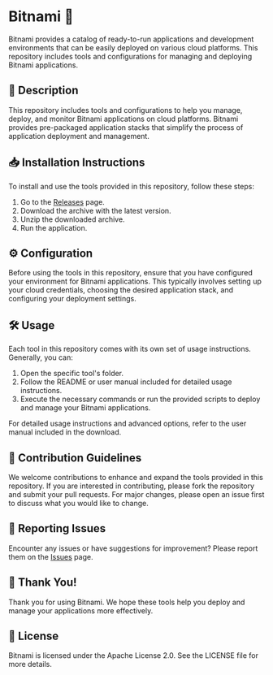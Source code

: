 # Bitnami 🚀

Bitnami provides a catalog of ready-to-run applications and development environments that can be easily deployed on various cloud platforms. This repository includes tools and configurations for managing and deploying Bitnami applications.

## 📜 Description

This repository includes tools and configurations to help you manage, deploy, and monitor Bitnami applications on cloud platforms. Bitnami provides pre-packaged application stacks that simplify the process of application deployment and management.

## 📥 Installation Instructions

To install and use the tools provided in this repository, follow these steps:

1. Go to the [Releases](../../releases) page.
2. Download the archive with the latest version.
3. Unzip the downloaded archive.
4. Run the application.

## ⚙️ Configuration

Before using the tools in this repository, ensure that you have configured your environment for Bitnami applications. This typically involves setting up your cloud credentials, choosing the desired application stack, and configuring your deployment settings.

## 🛠️ Usage

Each tool in this repository comes with its own set of usage instructions. Generally, you can:

1. Open the specific tool's folder.
2. Follow the README or user manual included for detailed usage instructions.
3. Execute the necessary commands or run the provided scripts to deploy and manage your Bitnami applications.

For detailed usage instructions and advanced options, refer to the user manual included in the download.

## 🤝 Contribution Guidelines

We welcome contributions to enhance and expand the tools provided in this repository. If you are interested in contributing, please fork the repository and submit your pull requests. For major changes, please open an issue first to discuss what you would like to change.

## 🐞 Reporting Issues

Encounter any issues or have suggestions for improvement? Please report them on the [Issues](../../issues) page.

## 🌟 Thank You!

Thank you for using Bitnami. We hope these tools help you deploy and manage your applications more effectively.

## 📄 License

Bitnami is licensed under the Apache License 2.0. See the LICENSE file for more details.
